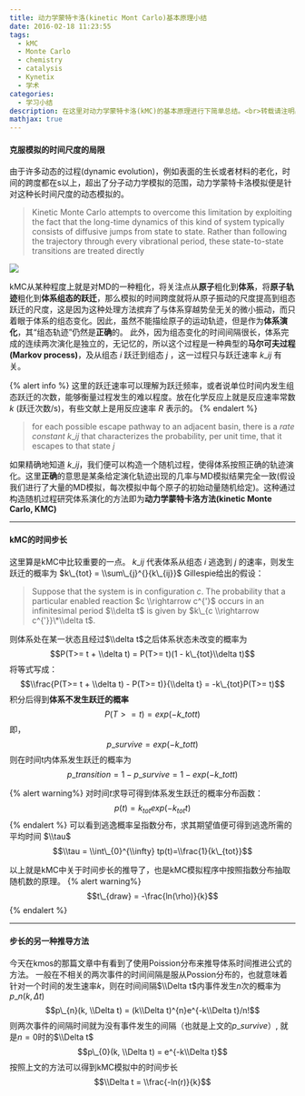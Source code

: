 ```yaml
---
title: 动力学蒙特卡洛(kinetic Mont Carlo)基本原理小结
date: 2016-02-18 11:23:55
tags:
  - kMC
  - Monte Carlo
  - chemistry
  - catalysis
  - Kynetix
  - 学术
categories:
  - 学习小结
description: 在这里对动力学蒙特卡洛(kMC)的基本原理进行下简单总结。<br>转载请注明出处。
mathjax: true
---
```


#### 克服模拟的时间尺度的局限
由于许多动态的过程(dynamic evolution)，例如表面的生长或者材料的老化，时间的跨度都在s以上，超出了分子动力学模拟的范围，动力学蒙特卡洛模拟便是针对这种长时间尺度的动态模拟的。
> Kinetic Monte Carlo attempts to overcome this limitation by exploiting the fact that the long-time dynamics of this kind of system typically consists of diffusive jumps from state to state. Rather than following the trajectory through every vibrational period, these state-to-state transitions are treated directly

![](PES.png)
<!-- more -->
kMC从某种程度上就是对MD的一种粗化，将关注点从**原子**粗化到**体系**，将**原子轨迹**粗化到**体系组态的跃迁**，那么模拟的时间跨度就将从原子振动的尺度提高到组态跃迁的尺度，这是因为这种处理方法摈弃了与体系穿越势垒无关的微小振动，而只着眼于体系的组态变化。因此，虽然不能描绘原子的运动轨迹，但是作为**体系演化**，其“组态轨迹”仍然是**正确**的。
此外，因为组态变化的时间间隔很长，体系完成的连续两次演化是独立的，无记忆的，所以这个过程是一种典型的**马尔可夫过程(Markov process)**，及从组态 $i$ 跃迁到组态 $j$ ，这一过程只与跃迁速率 $k\_{ij}$ 有关。

{% alert info %}
这里的跃迁速率可以理解为跃迁频率，或者说单位时间内发生组态跃迁的次数，能够衡量过程发生的难以程度。放在化学反应上就是反应速率常数 $k$ (跃迁次数/s)，有些文献上是用反应速率 $R$ 表示的。
{% endalert %}
> for each possible escape pathway to an adjacent basin, there is a *rate constant* $k\_{ij}$ that characterizes the probability, per unit time, that it escapes to that state $j$

如果精确地知道 $k\_{ij}$，我们便可以构造一个随机过程，使得体系按照正确的轨迹演化。这里**正确**的意思是某条给定演化轨迹出现的几率与MD模拟结果完全一致(假设我们进行了大量的MD模拟，每次模拟中每个原子的初始动量随机给定)。这种通过构造随机过程研究体系演化的方法即为**动力学蒙特卡洛方法(kinetic Monte Carlo, KMC)**

---
#### kMC的时间步长
这里算是kMC中比较重要的一点。
$k\_{ij}$ 代表体系从组态 $i$ 逃逸到 $j$ 的速率，则发生跃迁的概率为 $k\_{tot} = \\sum\_{j}^{}{k\_{ij}}$
Gillespie给出的假设：
> Suppose that the system is in configuration $c$. The probability that a particular enabled reaction $c \\rightarrow c^{'}$ occurs in an infinitesimal period $\\delta t$ is given by $k\_{c \\rightarrow c^{'}}\*\\delta t$.

则体系处在某一状态且经过$\\delta t$之后体系状态未改变的概率为
$$P(T>= t + \\delta t) = P(T>= t)(1 - k\_{tot}\\delta t)$$
将等式写成：
$$\\frac{P(T>= t + \\delta t) - P(T>= t)}{\\delta t} = -k\_{tot}P(T>= t)$$
积分后得到**体系不发生跃迁的概率**
$$P(T>= t) = exp(-k\_{tot}t)$$
即，
$$p\_{survive} = exp(-k\_{tot}t)$$
则在时间t内体系发生跃迁的概率为
$$p\_{transition} = 1 - p\_{survive} = 1 - exp(-k\_{tot}t)$$

{% alert warning%}
对时间$t$求导可得到体系发生跃迁的概率分布函数：
$$p(t) = k_{tot} exp(-k_{tot}t)$$
{% endalert %}
可以看到逃逸概率呈指数分布，求其期望值便可得到逃逸所需的平均时间 $\\tau$
$$\\tau = \\int\_{0}^{\\infty} tp(t)=\\frac{1}{k\_{tot}}$$

以上就是kMC中关于时间步长的推导了，也是kMC模拟程序中按照指数分布抽取随机数的原理。
{% alert warning%}
$$t\_{draw} = -\frac{ln(\rho)}{k}$$
{% endalert %}

---
#### 步长的另一种推导方法
今天在kmos的那篇文章中有看到了使用Poission分布来推导体系时间推进公式的方法。
一般在不相关的两次事件的时间间隔是服从Possion分布的，也就意味着针对一个时间的发生速率$k$，则在时间间隔$\\Delta t$内事件发生$n$次的概率为$p\_{n}(k, \Delta t)$
$$p\_{n}(k, \\Delta t) = (k\\Delta t)^{n}e^{-k\\Delta t}/n!$$
则两次事件的间隔时间就为没有事件发生的间隔（也就是上文的$p\_{survive}$）, 就是$n=0$时的$\\Delta t$
$$p\_{0}(k, \\Delta t) = e^{-k\\Delta t}$$
按照上文的方法可以得到kMC模拟中的时间步长
$$\\Delta t = \\frac{-ln(r)}{k}$$
